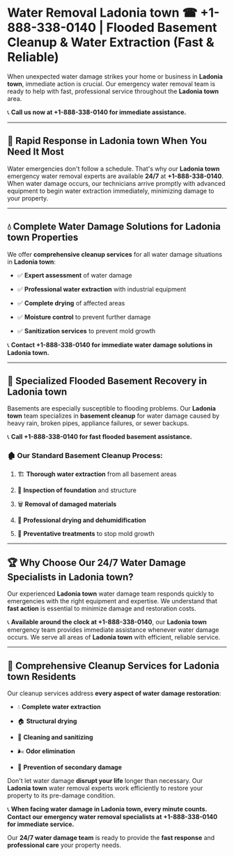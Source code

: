 # Water Removal Ladonia town ☎ +1-888-338-0140 | Flooded Basement Cleanup & Water Extraction (Fast & Reliable)

When unexpected water damage strikes your home or business in **Ladonia town**, immediate action is crucial. Our emergency water removal team is ready to help with fast, professional service throughout the **Ladonia town** area. 

📞 **Call us now at +1-888-338-0140 for immediate assistance.**
---
## 🚀 Rapid Response in Ladonia town When You Need It Most
Water emergencies don't follow a schedule. That's why our **Ladonia town** emergency water removal experts are available **24/7** at **+1-888-338-0140**. When water damage occurs, our technicians arrive promptly with advanced equipment to begin water extraction immediately, minimizing damage to your property.
---
## 💧 Complete Water Damage Solutions for Ladonia town Properties
We offer **comprehensive cleanup services** for all water damage situations in **Ladonia town**:
- ✅ **Expert assessment** of water damage  
- ✅ **Professional water extraction** with industrial equipment  
- ✅ **Complete drying** of affected areas  
- ✅ **Moisture control** to prevent further damage  
- ✅ **Sanitization services** to prevent mold growth  
📞 **Contact +1-888-338-0140 for immediate water damage solutions in Ladonia town.**
---
## 🌊 Specialized Flooded Basement Recovery in Ladonia town
Basements are especially susceptible to flooding problems. Our **Ladonia town** team specializes in **basement cleanup** for water damage caused by heavy rain, broken pipes, appliance failures, or sewer backups. 
📞 **Call +1-888-338-0140 for fast flooded basement assistance.**
### 🏚️ Our Standard Basement Cleanup Process:
1. 🏗️ **Thorough water extraction** from all basement areas  
2. 🔎 **Inspection of foundation** and structure  
3. 🗑️ **Removal of damaged materials**  
4. 💨 **Professional drying and dehumidification**  
5. 🚫 **Preventative treatments** to stop mold growth  
---
## 🏆 Why Choose Our 24/7 Water Damage Specialists in Ladonia town?
Our experienced **Ladonia town** water damage team responds quickly to emergencies with the right equipment and expertise. We understand that **fast action** is essential to minimize damage and restoration costs.
📞 **Available around the clock at +1-888-338-0140**, our **Ladonia town** emergency team provides immediate assistance whenever water damage occurs. We serve all areas of **Ladonia town** with efficient, reliable service.
---
## 🧹 Comprehensive Cleanup Services for Ladonia town Residents
Our cleanup services address **every aspect of water damage restoration**:
- 💧 **Complete water extraction**  
- 🏠 **Structural drying**  
- 🧼 **Cleaning and sanitizing**  
- 🌬️ **Odor elimination**  
- 🚫 **Prevention of secondary damage**  
Don't let water damage **disrupt your life** longer than necessary. Our **Ladonia town** water removal experts work efficiently to restore your property to its pre-damage condition.
📞 **When facing water damage in Ladonia town, every minute counts. Contact our emergency water removal specialists at +1-888-338-0140 for immediate service.**
Our **24/7 water damage team** is ready to provide the **fast response** and **professional care** your property needs.
